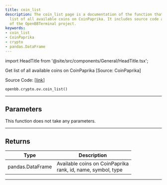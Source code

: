 ```yaml
---
title: coin_list
description: The coin_list page is a documentation of the function that returns the
  list of all available coins on CoinPaprika. It includes source code and is part
  of the OpenBBTerminal project.
keywords:
- coin_list
- CoinPaprika
- crypto
- pandas.DataFrame
---
```


import HeadTitle from '@site/src/components/General/HeadTitle.tsx';

<HeadTitle title="crypto.ov.coin_list - Reference | OpenBB SDK Docs" />

Get list of all available coins on CoinPaprika  [Source: CoinPaprika]

Source Code: [[link](https://github.com/OpenBB-finance/OpenBB/tree/main/openbb_terminal/cryptocurrency/due_diligence/coinpaprika_model.py#L452)]

```python
openbb.crypto.ov.coin_list()
```

---

## Parameters

This function does not take any parameters.

---

## Returns

| Type | Description |
| ---- | ----------- |
| pandas.DataFrame | Available coins on CoinPaprika<br/>rank, id, name, symbol, type |
---
